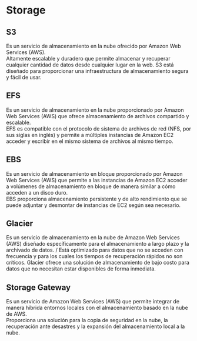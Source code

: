 # Storage

## S3

Es un servicio de almacenamiento en la nube ofrecido por Amazon Web Services (AWS). \
Altamente escalable y duradero que permite almacenar y recuperar cualquier cantidad de datos desde cualquier lugar en la web. S3 está diseñado para proporcionar una infraestructura de almacenamiento segura y fácil de usar.

## EFS

Es un servicio de almacenamiento en la nube proporcionado por Amazon Web Services (AWS) que ofrece almacenamiento de archivos compartido y escalable. \
EFS es compatible con el protocolo de sistema de archivos de red (NFS, por sus siglas en inglés) y permite a múltiples instancias de Amazon EC2 acceder y escribir en el mismo sistema de archivos al mismo tiempo.

## EBS

Es un servicio de almacenamiento en bloque proporcionado por Amazon Web Services (AWS) que permite a las instancias de Amazon EC2 acceder a volúmenes de almacenamiento en bloque de manera similar a cómo acceden a un disco duro. \
EBS proporciona almacenamiento persistente y de alto rendimiento que se puede adjuntar y desmontar de instancias de EC2 según sea necesario.

## Glacier

Es un servicio de almacenamiento en la nube de Amazon Web Services (AWS) diseñado específicamente para el almacenamiento a largo plazo y la archivado de datos. /
Está optimizado para datos que no se acceden con frecuencia y para los cuales los tiempos de recuperación rápidos no son críticos. Glacier ofrece una solución de almacenamiento de bajo costo para datos que no necesitan estar disponibles de forma inmediata.

## Storage Gateway

Es un servicio de Amazon Web Services (AWS) que permite integrar de manera híbrida entornos locales con el almacenamiento basado en la nube de AWS. \
Proporciona una solución para la copia de seguridad en la nube, la recuperación ante desastres y la expansión del almacenamiento local a la nube.
